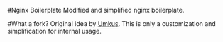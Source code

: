 #Nginx Boilerplate 
Modified and simplified nginx boilerplate.

#What a fork?
Original idea by [Umkus](https://github.com/Umkus). This is only a customization and simplification for internal usage.